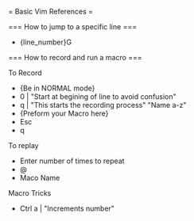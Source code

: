 = Basic Vim References =

=== How to jump to a specific line ===
- {line_number}<shift>G

=== How to record and run a macro ===

To Record
- {Be in NORMAL mode}
- 0   | "Start at begining of line to avoid confusion"
- q<Maco Name>  | "This starts the recording process" "Name a-z"
- {Preform your Macro here}
- Esc
- q

To replay
- Enter number of times to repeat
- @
- Maco Name

Macro Tricks
- Ctrl a    | "Increments number"

